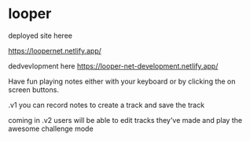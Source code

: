 # looper
deployed site heree

https://loopernet.netlify.app/


dedvevlopment here 
https://looper-net-development.netlify.app/

Have fun playing notes either with your keyboard or by clicking the on screen buttons.

.v1 you can record notes to create a track and save the track

coming in .v2 users will be able to edit tracks they've made and play the awesome challenge mode
